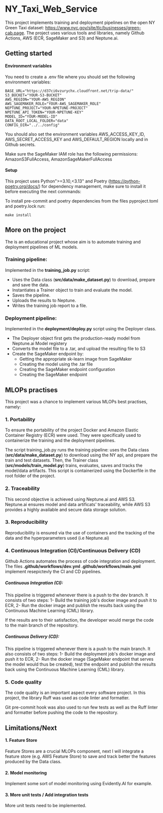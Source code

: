 # NY_Taxi_Web_Service

This project implements training and deployment pipelines on the open NY Green Taxi dataset: https://www.nyc.gov/site/tlc/businesses/green-cab.page. The project uses various tools and libraries, namely Github Actions, AWS (ECR, SageMaker and S3) and Neptune.ai.

## Getting started

#### Environment variables
You need to create a .env file where you should set the following environment variables:

```
BASE_URL="https://d37ci6vzurychx.cloudfront.net/trip-data/"
S3_BUCKET="YOUR-S3-BUCKET"
AWS_REGION="YOUR-AWS_REGION"
AWS_SAGEMAKER_ROLE="YOUR-AWS_SAGEMAKER_ROLE"
NEPTUNE_PROJECT="YOUR-NPETUNE-PROJECT"
NPETUNE_API_TOKEN="YOUR-NPETUNE-KEY"
MODEL_ID="YOUR-MODEL-ID"
DATA_ROOT_LOCAL_FOLDER="data"
CONFIG_DIR="../../config"
```

You should also set the environment variables AWS_ACCESS_KEY_ID, AWS_SECRET_ACCESS_KEY and AWS_DEFAULT_REGION locally and in Github secrets.

Make sure the SageMaker IAM role has the following permissions: AmazonS3FullAccess, AmazonSageMakerFullAccess

#### Setup

This project uses Python">=3.10,<3.13" and Poetry (https://python-poetry.org/docs/) for dependency management, make sure to install it before executing the next commands:

To install pre-commit and poetry dependencies from the files pyproject.toml and poetry.lock run:

```
make install
```

## More on the project

The is an educational project whose aim is to automate training and deployment pipelines of ML models.

### Training pipeline:

Implemented in the **training_job.py** script:

- Uses the Data class (**src/data/make_dataset.py**) to download, prepare and save the data.
- Instantiates a Trainer object to train and evaluate the model.
- Saves the pipeline.
- Uploads the results to Neptune.
- Writes the training job report to a file.

### Deployment pipeline:

Implemented in the **deployment/deploy.py** script using the Deployer class.

- The Deployer object first gets the production-ready model from Neptune.ai Model registery
- Converts the model file to a .tar, and upload the resulting file to S3
- Create the SageMaker endpoint by:
    - Getting the appropriate sk-learn image from SageMaker
    - Creating the model using the .tar file
    - Creating the SageMaker endpoint configuration
    - Creating the SageMaker endpoint


## MLOPs practises

This project was a chance to implement various MLOPs best practises, namely:

### 1. Portability

To ensure the portability of the project Docker and Amazon Elastic Container Registry (ECR) were used. They were specifically used to containerize the training and the deployment pipelines.

The script training_job.py runs the training pipeline: uses the Data class (**src/data/make_dataset.py**) to download using the NY api, and prepare the train and test datasets. Then, the Trainer class (**src/models/train_model.py**) trains, evaluates, saves and tracks the model/data artifacts. This script is containerized using the Dockerfile in the root folder of the project.

### 2. Traceability

This second objective is achieved using Neptune.ai and AWS S3. Neptune.ai ensures model and data artificats' traceability, while AWS S3 provides a highly available and secure data storage solution.

### 3. Reproducibility

Reproducibility is ensured via the use of containers and the tracking of the data and the hyperparameters used (i.e Neptune.ai)

### 4. Continuous Integration (CI)/Continuous Delivery (CD)

Github Actions automates the process of code integration and deployment. The files **.github/workflows/dev.yml** **.github/workflows/main.yml** implement resepictevly the CI and CD pipelines.

##### Continuous Integration (CI):
This pipeline is triggered whenever there is a push to the dev branch. It consists of two steps: 1- Build the training job's docker image and push it to ECR, 2- Run the docker image and publish the results back using the Continuous Machine Learning (CML) library.

If the results are to their satisfaction, the developer would merge the code to the main branch of the repository.

##### Continuous Delivery (CD):

This pipeline is triggered whenever there is a push to the main branch. It also consists of two steps: 1- Build the deployment job's docker image and push it to ECR, 2- Run the docker image (SageMaker endpoint that serves the model would thus be created), test the endpoint and publish the results back using the Continuous Machine Learning (CML) library.

### 5. Code quality
The code quality is an important aspect every software project. In this project, the library Ruff was used as code linter and formatter.

Git pre-commit hook was also used to run few tests as well as the Ruff linter and formatter before pushing the code to the repository.


## Limitations/Next

#### 1. Feature Store

Feature Stores are a crucial MLOPs component, next I will integrate a feature store (e.g. AWS Feature Store) to save and track better the features produced by the Data class.


#### 2. Model monitoring

Implement some sort of model monitoring using Evidently.AI for example.


#### 3.  More unit tests / Add integration tests

More unit tests need to be implemented.
